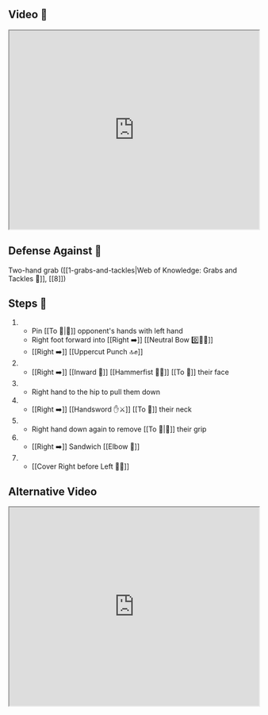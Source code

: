 ## Video 🎥

<iframe src="https://www.youtube.com/embed/Kf6F0-Q9ZoA" width="100%" height="400"></iframe>

## Defense Against 🤺

Two-hand grab ([[1-grabs-and-tackles|Web of Knowledge: Grabs and Tackles 🤝]], [[8]])

## Steps 👣

1. - Pin [[To 🎯|🎯]] opponent's hands with left hand 
    - Right foot forward into [[Right ➡️]] [[Neutral Bow 0️⃣🧍‍♂️]] 
    - [[Right ➡️]] [[Uppercut Punch 🔝✊]]
2. - [[Right ➡️]] [[Inward 🔽]] [[Hammerfist 🔨✊]] [[To 🎯]] their face
3. - Right hand to the hip to pull them down
4. - [[Right ➡️]] [[Handsword ✋⚔️]] [[To 🎯]] their neck
5. - Right hand down again to remove [[To 🎯|🎯]] their grip
6. - [[Right ➡️]] Sandwich [[Elbow 💪]]
7. - [[Cover Right before Left 🦶🔄]]

## Alternative Video

<iframe src="https://www.youtube.com/embed/geYVnDSBnJ0" width="100%" height="400"></iframe>
